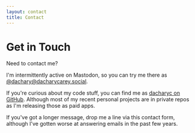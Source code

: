 ```yaml
---
layout: contact
title: Contact
---
```


Get in Touch
============

Need to contact me?

I'm intermittently active on Mastodon, so you can try me there as [@dachary@dacharycarey.social](https://dacharycarey.social/@dachary).

If you're curious about my code stuff, you can find me as [dacharyc on GitHub](https://github.com/dacharyc). Although most of my recent personal projects are in private repos as I'm releasing those as paid apps.

If you've got a longer message, drop me a line via this contact form, although I've gotten worse at answering emails in the past few years.
